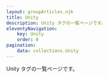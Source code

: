 ```yaml
---
layout: groupArticles.njk
title: Unity
description: Unity タグの一覧ページです。
eleventyNavigation:
    key: Unity
    order: 0
pagination:
    data: collections.Unity
---
```


Unity タグの一覧ページです。
